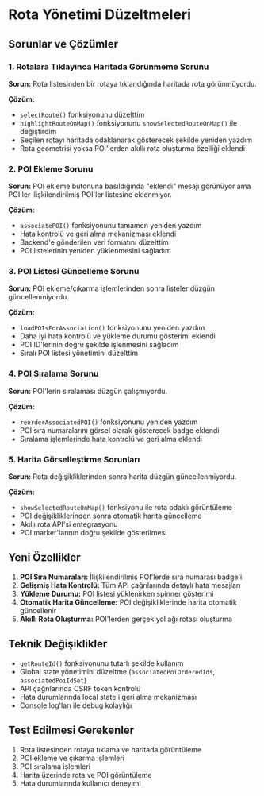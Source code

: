 # Rota Yönetimi Düzeltmeleri

## Sorunlar ve Çözümler

### 1. Rotalara Tıklayınca Haritada Görünmeme Sorunu

**Sorun:** Rota listesinden bir rotaya tıklandığında haritada rota görünmüyordu.

**Çözüm:**
- `selectRoute()` fonksiyonunu düzelttim
- `highlightRouteOnMap()` fonksiyonunu `showSelectedRouteOnMap()` ile değiştirdim
- Seçilen rotayı haritada odaklanarak gösterecek şekilde yeniden yazdım
- Rota geometrisi yoksa POI'lerden akıllı rota oluşturma özelliği eklendi

### 2. POI Ekleme Sorunu

**Sorun:** POI ekleme butonuna basıldığında "eklendi" mesajı görünüyor ama POI'ler ilişkilendirilmiş POI'ler listesine eklenmiyor.

**Çözüm:**
- `associatePOI()` fonksiyonunu tamamen yeniden yazdım
- Hata kontrolü ve geri alma mekanizması eklendi
- Backend'e gönderilen veri formatını düzelttim
- POI listelerinin yeniden yüklenmesini sağladım

### 3. POI Listesi Güncelleme Sorunu

**Sorun:** POI ekleme/çıkarma işlemlerinden sonra listeler düzgün güncellenmiyordu.

**Çözüm:**
- `loadPOIsForAssociation()` fonksiyonunu yeniden yazdım
- Daha iyi hata kontrolü ve yükleme durumu gösterimi eklendi
- POI ID'lerinin doğru şekilde işlenmesini sağladım
- Sıralı POI listesi yönetimini düzelttim

### 4. POI Sıralama Sorunu

**Sorun:** POI'lerin sıralaması düzgün çalışmıyordu.

**Çözüm:**
- `reorderAssociatedPOI()` fonksiyonunu yeniden yazdım
- POI sıra numaralarını görsel olarak gösterecek badge eklendi
- Sıralama işlemlerinde hata kontrolü ve geri alma eklendi

### 5. Harita Görselleştirme Sorunları

**Sorun:** Rota değişikliklerinden sonra harita düzgün güncellenmiyordu.

**Çözüm:**
- `showSelectedRouteOnMap()` fonksiyonu ile rota odaklı görüntüleme
- POI değişikliklerinden sonra otomatik harita güncelleme
- Akıllı rota API'si entegrasyonu
- POI marker'larının doğru şekilde gösterilmesi

## Yeni Özellikler

1. **POI Sıra Numaraları:** İlişkilendirilmiş POI'lerde sıra numarası badge'i
2. **Gelişmiş Hata Kontrolü:** Tüm API çağrılarında detaylı hata mesajları
3. **Yükleme Durumu:** POI listesi yüklenirken spinner gösterimi
4. **Otomatik Harita Güncelleme:** POI değişikliklerinde harita otomatik güncellenir
5. **Akıllı Rota Oluşturma:** POI'lerden gerçek yol ağı rotası oluşturma

## Teknik Değişiklikler

- `getRouteId()` fonksiyonunu tutarlı şekilde kullanım
- Global state yönetimini düzeltme (`associatedPoiOrderedIds`, `associatedPoiIdSet`)
- API çağrılarında CSRF token kontrolü
- Hata durumlarında local state'i geri alma mekanizması
- Console log'ları ile debug kolaylığı

## Test Edilmesi Gerekenler

1. Rota listesinden rotaya tıklama ve haritada görüntüleme
2. POI ekleme ve çıkarma işlemleri
3. POI sıralama işlemleri
4. Harita üzerinde rota ve POI görüntüleme
5. Hata durumlarında kullanıcı deneyimi